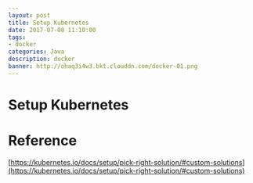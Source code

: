 ```yaml
---
layout: post
title: Setup Kubernetes
date: 2017-07-08 11:10:00
tags:
- docker
categories: Java
description: docker
banner: http://ohaq3i4w3.bkt.clouddn.com/docker-01.png
---
```


# Setup Kubernetes


# Reference
[https://kubernetes.io/docs/setup/pick-right-solution/#custom-solutions](https://kubernetes.io/docs/setup/pick-right-solution/#custom-solutions)
